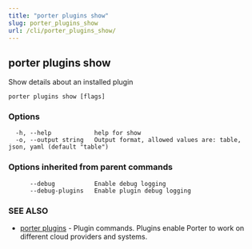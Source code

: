 ```yaml
---
title: "porter plugins show"
slug: porter_plugins_show
url: /cli/porter_plugins_show/
---
```

## porter plugins show

Show details about an installed plugin

```
porter plugins show [flags]
```

### Options

```
  -h, --help            help for show
  -o, --output string   Output format, allowed values are: table, json, yaml (default "table")
```

### Options inherited from parent commands

```
      --debug           Enable debug logging
      --debug-plugins   Enable plugin debug logging
```

### SEE ALSO

* [porter plugins](/cli/porter_plugins/)	 - Plugin commands. Plugins enable Porter to work on different cloud providers and systems.

